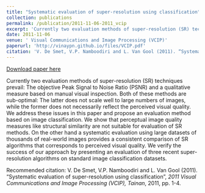 ```yaml
---
title: "Systematic evaluation of super-resolution using classification"
collection: publications
permalink: /publication/2011-11-06-2011_vcip
excerpt: 'Currently two evaluation methods of super-resolution (SR) techniques prevail: The objective Peak Signal to Noise Ratio (PSNR) and a qualitative measure based on manual visual inspection. Both of these methods are sub-optimal: The latter does not scale well to large numbers of images, while the former does not necessarily reflect the perceived visual quality. We address these issues in this paper and propose an evaluation method based on image classification. We show that perceptual image quality measures like structural similarity are not suitable for evaluation of SR methods. On the other hand a systematic evaluation using large datasets of thousands of real-world images provides a consistent comparison of SR algorithms that corresponds to perceived visual quality. We verify the success of our approach by presenting an evaluation of three recent super-resolution algorithms on standard image classification datasets.'
date: 2011-11-06
venue: ' Visual Communications and Image Processing (VCIP)'
paperurl: 'http://vinaypn.github.io/files/VCIP.pdf'
citation: 'V. De Smet, V.P. Namboodiri and L. Van Gool (2011). “Systematic evaluation of super-resolution using classification”, <i> 2011 Visual Communications and Image Processing (VCIP), Tainan</i>, 2011, pp. 1-4.'
---
```


<a href='http://vinaypn.github.io/files/VCIP.pdf'>Download paper here</a>

Currently two evaluation methods of super-resolution (SR) techniques prevail: The objective Peak Signal to Noise Ratio (PSNR) and a qualitative measure based on manual visual inspection. Both of these methods are sub-optimal: The latter does not scale well to large numbers of images, while the former does not necessarily reflect the perceived visual quality. We address these issues in this paper and propose an evaluation method based on image classification. We show that perceptual image quality measures like structural similarity are not suitable for evaluation of SR methods. On the other hand a systematic evaluation using large datasets of thousands of real-world images provides a consistent comparison of SR algorithms that corresponds to perceived visual quality. We verify the success of our approach by presenting an evaluation of three recent super-resolution algorithms on standard image classification datasets.

Recommended citation: V. De Smet, V.P. Namboodiri and L. Van Gool (2011). “Systematic evaluation of super-resolution using classification”, <i> 2011 Visual Communications and Image Processing (VCIP), Tainan</i>, 2011, pp. 1-4.